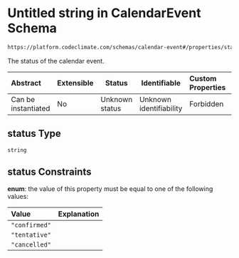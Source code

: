 # Untitled string in CalendarEvent Schema

```txt
https://platform.codeclimate.com/schemas/calendar-event#/properties/status
```

The status of the calendar event.


| Abstract            | Extensible | Status         | Identifiable            | Custom Properties | Additional Properties | Access Restrictions | Defined In                                                                                         |
| :------------------ | ---------- | -------------- | ----------------------- | :---------------- | --------------------- | ------------------- | -------------------------------------------------------------------------------------------------- |
| Can be instantiated | No         | Unknown status | Unknown identifiability | Forbidden         | Allowed               | none                | [CalendarEvent.schema.json\*](../../spec/schemas/CalendarEvent.schema.json "open original schema") |

## status Type

`string`

## status Constraints

**enum**: the value of this property must be equal to one of the following values:

| Value         | Explanation |
| :------------ | ----------- |
| `"confirmed"` |             |
| `"tentative"` |             |
| `"cancelled"` |             |
